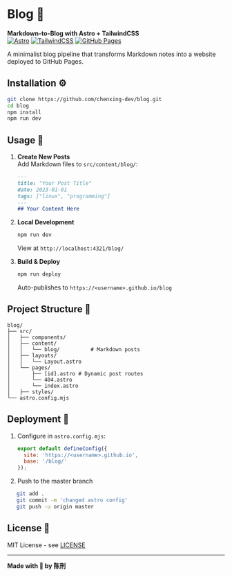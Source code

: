 # Blog 🚀

**Markdown-to-Blog with Astro + TailwindCSS**  
[![Astro](https://img.shields.io/badge/Astro-5.7.11-FF5D01?logo=astro)](https://astro.build)
[![TailwindCSS](https://img.shields.io/badge/TailwindCSS-4.1.5-06B6D4?logo=tailwind-css)](https://tailwindcss.com)
[![GitHub Pages](https://img.shields.io/badge/GitHub_Pages-Deployed-222?logo=github)](https://pages.github.com)

A minimalist blog pipeline that transforms Markdown notes into a website deployed to GitHub Pages. 


## Installation ⚙️

```bash
git clone https://github.com/chenxing-dev/blog.git
cd blog
npm install
npm run dev
```

## Usage 📝

1. **Create New Posts**  
   Add Markdown files to `src/content/blog/`:
   ```markdown
   ---
   title: "Your Post Title"
   date: 2023-01-01
   tags: ["linux", "programming"]
   ---
   ## Your Content Here
   ```

2. **Local Development**  
   ```bash
   npm run dev
   ```
   View at `http://localhost:4321/blog/`

3. **Build & Deploy**  
   ```bash
   npm run deploy
   ```
   Auto-publishes to `https://<username>.github.io/blog`

## Project Structure 📂

```
blog/
├── src/
│   ├── components/
│   ├── content/
│   │   └── blog/          # Markdown posts
│   ├── layouts/
│   │   └── Layout.astro
│   └── pages/
│       ├── [id].astro # Dynamic post routes
│       └── 404.astro
│       └── index.astro
│   ├── styles/
└── astro.config.mjs
```

## Deployment 🚀

1. Configure in `astro.config.mjs`:
   ```javascript
   export default defineConfig({
     site: 'https://<username>.github.io',
     base: '/blog/'
   });
   ```
2. Push to the master branch
```bash
   git add .
   git commit -m 'changed astro config'
   git push -u origin master
   ```

## License 📄

MIT License - see [LICENSE](LICENSE)

---

**Made with 🖤 by 陈刑**